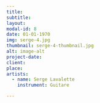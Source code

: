 ```yaml
---
title:
subtitle:
layout:
modal-id: 8
date: 01-01-1970
img: serge-4.jpg
thumbnail: serge-4-thumbnail.jpg
alt: image-alt
project-date:
client:
place:
artists:
  - name: Serge Lavalette
    instrument: Guitare

---
```

